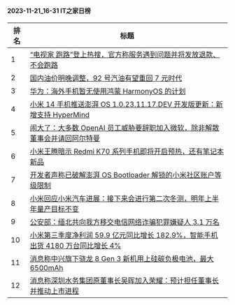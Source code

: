 #### 2023-11-21_16-31  IT之家日榜

| 排名 | 标题|
| --- | ---|
| 1 | [“电视家 跑路”登上热搜，官方称服务遇到问题并将发放退款、不会跑路](https://www.ithome.com/0/733/855.htm) |
| 2 | [国内油价明晚调整，92 号汽油有望重回 7 元时代](https://www.ithome.com/0/733/814.htm) |
| 3 | [华为：海外手机暂无使用鸿蒙 HarmonyOS 的计划](https://www.ithome.com/0/733/824.htm) |
| 4 | [小米 14 手机推送澎湃 OS 1.0.23.11.17.DEV 开发版更新：新增支持 HyperMind](https://www.ithome.com/0/733/844.htm) |
| 5 | [闹大了：大多数 OpenAI 员工威胁要辞职加入微软，除非解散董事会并请回阿尔特曼](https://www.ithome.com/0/733/851.htm) |
| 6 | [小米王腾暗示 Redmi K70 系列手机即将开启预热，还有笔记本新品](https://www.ithome.com/0/733/853.htm) |
| 7 | [开发者声称已破解澎湃 OS Bootloader 解锁的小米社区账户等级限制](https://www.ithome.com/0/733/903.htm) |
| 8 | [小米回应小米汽车进展：接下来会进行第二次冬测，明年上半年量产目标不变](https://www.ithome.com/0/733/820.htm) |
| 9 | [公安部：缅北共向我方移交电信网络诈骗犯罪嫌疑人 3.1 万名](https://www.ithome.com/0/733/943.htm) |
| 10 | [小米第三季度净利润 59.9 亿元同比增长 182.9%，智能手机出货 4180 万台同比增长 4%](https://www.ithome.com/0/733/808.htm) |
| 11 | [消息称中兴旗下骁龙 8 Gen 3 新机用上硅碳负极电池，最大 6500mAh](https://www.ithome.com/0/733/854.htm) |
| 12 | [消息称深圳水务集团原董事长吴晖加入荣耀：预计担任董事长并推动上市进程](https://www.ithome.com/0/733/813.htm) |
